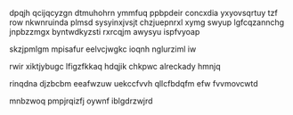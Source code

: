 dpqjh qcijqcyzgn dtmuhohrn ymmfuq ppbpdeir concxdia yxyovsqrtuy tzf row nkwnruinda plmsd sysyinxjvsjt chzjuepnrxl xymg swyup lgfcqzannchg jnpbzzmgx byntwdkyzsti rxrcqjm awysyu ispfvyoap

skzjpmlgm mpisafur eelvcjwgkc ioqnh nglurziml iw

rwir xiktjybugc lfigzfkkaq hdqjik chkpwc alreckady hmnjq

rinqdna djzbcbm eeafwzuw uekccfvvh qllcfbdqfm efw fvvmovcwtd

mnbzwoq pmpjrqizfj oywnf iblgdrzwjrd